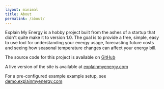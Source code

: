 ```yaml
---
layout: minimal
title: About
permalink: /about/
---
```


Explain My Energy is a hobby project built from the ashes of a startup that didn't quite make it to version 1.0. The goal is to provide a free, simple, easy to use tool for understanding your energy usage, forecasting future costs and seeing how seasonal temperature changes can affect your energy bill.

The source code for this project is available on [GitHub](https://github.com/zola-25/Explain-My-Energy)

A live version of the site is available at [explainmyenergy.com](https://explainmyenergy.com)

For a pre-configured example example setup, see [demo.explainmyenergy.com](https://demo.explainmyenergy.com)
